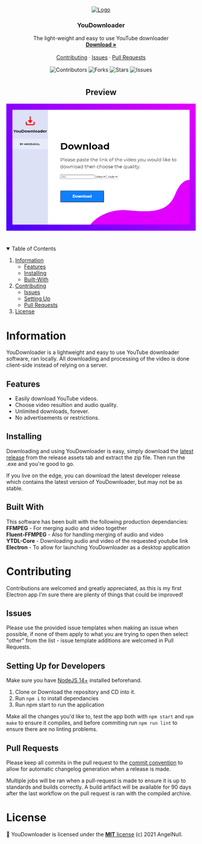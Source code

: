 <!--PROJECT HEAD-->
<br />
<p align="center">
  <a href="https://github.com/raine-discord/website">
    <img src="src/images/logo.ico" alt="Logo">
  </a>

  <h3 align="center">YouDownloader</h3>

  <p align="center">
    The light-weight and easy to use YouTube downloader
    <br />
    <a href="https://github.com/AngelNull/YouDownloader/releases"><strong>Download »</strong></a>
    <br />
    <br />
    <a href="#contributing">Contributing</a>
    ·
    <a href="https://github.com/AngelNull/YouDownloader/issues">Issues</a>
    ·
    <a href="https://github.com/AngelNull/YouDownloader/pulls">Pull Requests</a>
  </p>
</p>
<p align="center">
<!--Contributors-->
<img src="https://img.shields.io/github/contributors/AngelNull/YouDownloader.svg?style=for-the-badge" align="center" alt='Contributors'>
<!--Forks-->
<img src="https://img.shields.io/github/forks/AngelNull/YouDownloader.svg?style=for-the-badge" align="center" alt='Forks' >
<!--Stars-->
<img src="https://img.shields.io/github/stars/AngelNull/YouDownloader.svg?style=for-the-badge" align="center" alt='Stars' >
<!--Issues-->
<img src="https://img.shields.io/github/issues/AngelNull/YouDownloader.svg?style=for-the-badge" align="center" alt='Issues' >

# 
<h2 align="center"> Preview </h2>
<img src="./src/images/readmelogo.png" align="center" alt='Preview'>

</p>

# 
<!-- TABLE OF CONTENTS -->
<details open="open">
  <summary>Table of Contents</summary>
  <ol>
    <li>
      <a href="#information">Information</a>
      <ul>
        <li><a href="#features">Features</a></li>
        <li><a href="#installing">Installing</a></li>
        <li><a href='#built-with'>Built-With</a></li>
      </ul>
    </li>
    <li>
      <a href="#contributing">Contributing</a>
      <ul>
        <li><a href="#issues">Issues</a></li>
        <li><a href="#setting-up-for-developers">Setting Up</a></li>
        <li><a href='#pull-requests'>Pull Requests</a></li>
        </ul>
        </li>
      </ul>
    </li>
    <li><a href="#license">License</a></li>
  </ol>
</details>

# Information
YouDownloader is a lightweight and easy to use YouTube downloader software, ran locally. All downloading and processing of the video is done client-side instead of relying on a server.

## Features

- Easily download YouTube videos.
- Choose video resultion and audio quality.
- Unlimited downloads, forever.
- No advertisements or restrictions.

## Installing

Downloading and using YouDownloader is easy, simply download the [latest release](https://github.com/AngelNull/YouDownloader/releases) from the release assets tab and extract the zip file. Then run the .exe and you're good to go.

If you live on the edge, you can download the latest developer release which contains the latest version of YouDownloader, but may not be as stable.

## Built With
This software has been built with the following production dependancies:    
**FFMPEG** - For merging audio and video together     
**Fluent-FFMPEG** - Also for handling merging of audio and video   
**YTDL-Core** - Downloading audio and video of the requested youtube link   
**Electron** - To allow for launching YouDownloader as a desktop application 


# Contributing
Contributions are welcomed and greatly appreciated, as this is my first Electron app I'm sure there are plenty of things that could be improved!

## Issues 
Please use the provided issue templates when making an issue when possible, if none of them apply to what you are trying to open then select "other" from the list - issue template additions are welcomed in Pull Requests.

## Setting Up for Developers
Make sure you have [NodeJS 14+](https://nodejs.org/en/) installed beforehand.

1. Clone or Download the repository and CD into it.
2. Run `npm i` to install dependancies
3. Run npm start to run the application

Make all the changes you'd like to, test the app both with `npm start` and `npm make` to ensure it compiles, and before commiting run `npm run lint` to ensure there are no linting problems.

## Pull Requests
Please keep all commits in the pull request to the [commit convention](./.github/COMMIT_CONVENTION.md) to allow for automatic changelog generation when a release is made. 

Multiple jobs will be ran when a pull-request is made to ensure it is up to standards and builds correctly. A build artifact will be available for 90 days after the last workflow on the pull request is ran with the compiled archive. 

# License
📜 YouDownloader is licensed under the [**MIT** license](./LICENSE) (c) 2021 AngelNull.
